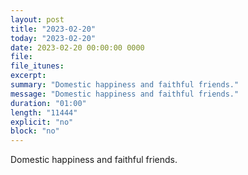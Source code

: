 ```yaml
---
layout: post
title: "2023-02-20"
today: "2023-02-20"
date: 2023-02-20 00:00:00 0000
file:
file_itunes:
excerpt:
summary: "Domestic happiness and faithful friends."
message: "Domestic happiness and faithful friends."
duration: "01:00"
length: "11444"
explicit: "no"
block: "no"
---
```

Domestic happiness and faithful friends.


